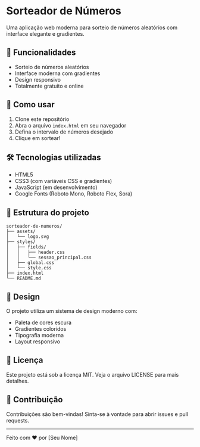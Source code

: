 # Sorteador de Números

Uma aplicação web moderna para sorteio de números aleatórios com interface elegante e gradientes.

## 🎯 Funcionalidades

- Sorteio de números aleatórios
- Interface moderna com gradientes
- Design responsivo
- Totalmente gratuito e online

## 🚀 Como usar

1. Clone este repositório
2. Abra o arquivo `index.html` em seu navegador
3. Defina o intervalo de números desejado
4. Clique em sortear!

## 🛠️ Tecnologias utilizadas

- HTML5
- CSS3 (com variáveis CSS e gradientes)
- JavaScript (em desenvolvimento)
- Google Fonts (Roboto Mono, Roboto Flex, Sora)

## 📁 Estrutura do projeto

```
sorteador-de-numeros/
├── assets/
│   └── logo.svg
├── styles/
│   ├── fields/
│   │   ├── header.css
│   │   └── sessao_principal.css
│   ├── global.css
│   └── style.css
├── index.html
└── README.md
```

## 🎨 Design

O projeto utiliza um sistema de design moderno com:
- Paleta de cores escura
- Gradientes coloridos
- Tipografia moderna
- Layout responsivo

## 📝 Licença

Este projeto está sob a licença MIT. Veja o arquivo LICENSE para mais detalhes.

## 🤝 Contribuição

Contribuições são bem-vindas! Sinta-se à vontade para abrir issues e pull requests.

---

Feito com ❤️ por [Seu Nome]